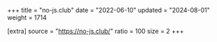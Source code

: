 +++
title = "no-js.club"
date = "2022-06-10"
updated = "2024-08-01"
weight = 1714

[extra]
source = "https://no-js.club/"
ratio = 100
size = 2
+++
